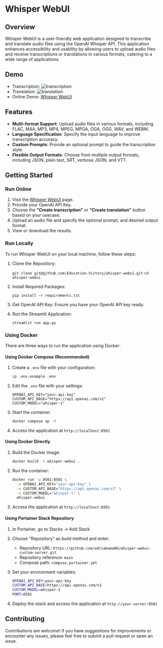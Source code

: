 # Whisper WebUI

## Overview

Whisper WebUI is a user-friendly web application designed to transcribe and translate audio files using the OpenAI Whisper API. This application enhances accessibility and usability by allowing users to upload audio files and receive transcriptions or translations in various formats, catering to a wide range of applications.

## Demo

- Transcription: ![transcription](https://github.com/Education-Victory/whisper-webui/blob/main/transcription.gif?raw=true)
- Translation: ![translation](https://github.com/Education-Victory/whisper-webui/blob/main/translate.gif?raw=true)
- Online Demo: [Whisper WebUI](https://whisper-webui.streamlit.app/)


## Features

- **Multi-format Support**: Upload audio files in various formats, including FLAC, M4A, MP3, MP4, MPEG, MPGA, OGA, OGG, WAV, and WEBM.
- **Language Specification**: Specify the input language to improve transcription accuracy.
- **Custom Prompts**: Provide an optional prompt to guide the transcription style.
- **Flexible Output Formats**: Choose from multiple output formats, including JSON, plain text, SRT, verbose JSON, and VTT.

## Getting Started

### Run Online

1. Visit the [Whisper WebUI](https://whisper-webui.streamlit.app/) page.
2. Provide your OpenAI API Key.
3. Choose the **"Create transcription"** or **"Create translation"** button based on your usecase.
3. Upload an audio file and specify the  optional prompt, and desired output format.
5. View or download the results.

### Run Locally

To run Whisper WebUI on your local machine, follow these steps:

1. Clone the Repository:

   `git clone git@github.com:Education-Victory/whisper-webui.git`
   `cd whisper-webui`
2. Install Required Packages:

    `pip install -r requirements.txt`
3. Get OpenAI API Key:
    Ensure you have your OpenAI API key ready.
4. Run the Streamlit Application:

    `streamlit run app.py`

### Using Docker

There are three ways to run the application using Docker:

#### Using Docker Compose (Recommended)

1. Create a `.env` file with your configuration:
   ```bash
   cp .env.example .env
   ```

2. Edit the `.env` file with your settings:
   ```
   OPENAI_API_KEY="your-api-key"
   CUSTOM_API_BASE="https://api.openai.com/v1"
   CUSTOM_MODEL="whisper-1"
   ```

3. Start the container:
   ```bash
   docker compose up -d
   ```

4. Access the application at `http://localhost:8501`

#### Using Docker Directly

1. Build the Docker image:
   ```bash
   docker build -t whisper-webui .
   ```

2. Run the container:
   ```bash
   docker run -p 8501:8501 \
     -e OPENAI_API_KEY="your-api-key" \
     -e CUSTOM_API_BASE="https://api.openai.com/v1" \
     -e CUSTOM_MODEL="whisper-1" \
     whisper-webui
   ```

3. Access the application at `http://localhost:8501`

#### Using Portainer Stack Repository

1. In Portainer, go to Stacks → Add Stack

2. Choose "Repository" as build method and enter:
   - Repository URL: `https://github.com/adriabama06/whisper-webui-custom-server.git`
   - Repository reference: `main`
   - Compose path: `compose.portainer.yml`

3. Set your environment variables:
    ```bash
    OPENAI_API_KEY=your-api-key
    CUSTOM_API_BASE=https://api.openai.com/v1
    CUSTOM_MODEL=whisper-1
    PORT=8501
    ```

4. Deploy the stack and access the application at `http://your-server:8501`


## Contributing
Contributions are welcome! If you have suggestions for improvements or encounter any issues, please feel free to submit a pull request or open an issue.
